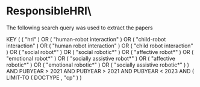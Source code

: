 # ResponsibleHRI\

The following search query was used to extract the papers

KEY ( ( "hri" ) OR ( "human-robot interaction" ) OR ( "child-robot interaction" ) OR ( "human robot interaction" ) OR ( "child robot interaction" ) OR ( "social robot*" ) OR ( "social robotic*" ) OR ( "affective robot*" ) OR ( "emotional robot*" ) OR ( "socially assistive robot*" ) OR ( "affective robotic*" ) OR ( "emotional robotic*" ) OR ( "socially assistive robotic*" ) ) AND PUBYEAR > 2021 AND PUBYEAR > 2021 AND PUBYEAR < 2023 AND ( LIMIT-TO ( DOCTYPE , "cp" ) )
